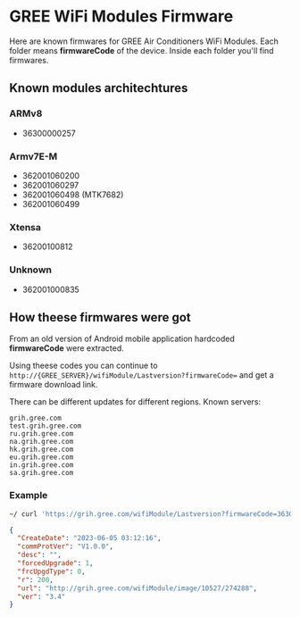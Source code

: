 # GREE WiFi Modules Firmware

Here are known firmwares for GREE Air Conditioners WiFi Modules. 
Each folder means **firmwareCode** of the device.
Inside each folder you'll find firmwares.

## Known modules architechtures

### ARMv8
- 36300000257

### Armv7E-M
- 362001060200
- 362001060297
- 362001060498 (MTK7682)
- 362001060499

### Xtensa
- 36200100812

### Unknown
- 362001000835

## How theese firmwares were got
From an old version of Android mobile application hardcoded
**firmwareCode** were extracted.

Using theese codes you can continue to
`http://{GREE_SERVER}/wifiModule/Lastversion?firmwareCode=`
and get a firmware download link.

There can be different updates for different regions.
Known servers:
```
grih.gree.com
test.grih.gree.com
ru.grih.gree.com
na.grih.gree.com
hk.grih.gree.com
eu.grih.gree.com
in.grih.gree.com
sa.grih.gree.com
```

### Example
```sh
~/ curl 'https://grih.gree.com/wifiModule/Lastversion?firmwareCode=36300000257' 2>/dev/null | jq
```
```json
{
  "CreateDate": "2023-06-05 03:12:16",
  "commProtVer": "V1.0.0",
  "desc": "",
  "forcedUpgrade": 1,
  "frcUpgdType": 0,
  "r": 200,
  "url": "http://grih.gree.com/wifiModule/image/10527/274288",
  "ver": "3.4"
}
```
